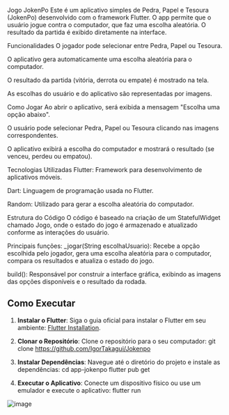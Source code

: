 Jogo JokenPo
Este é um aplicativo simples de Pedra, Papel e Tesoura (JokenPo) desenvolvido com o framework Flutter. O app permite que o usuário jogue contra o computador, que faz uma escolha aleatória. O resultado da partida é exibido diretamente na interface.

Funcionalidades
O jogador pode selecionar entre Pedra, Papel ou Tesoura.

O aplicativo gera automaticamente uma escolha aleatória para o computador.

O resultado da partida (vitória, derrota ou empate) é mostrado na tela.

As escolhas do usuário e do aplicativo são representadas por imagens.

Como Jogar
Ao abrir o aplicativo, será exibida a mensagem "Escolha uma opção abaixo".

O usuário pode selecionar Pedra, Papel ou Tesoura clicando nas imagens correspondentes.

O aplicativo exibirá a escolha do computador e mostrará o resultado (se venceu, perdeu ou empatou).

Tecnologias Utilizadas
Flutter: Framework para desenvolvimento de aplicativos móveis.

Dart: Linguagem de programação usada no Flutter.

Random: Utilizado para gerar a escolha aleatória do computador.

Estrutura do Código
O código é baseado na criação de um StatefulWidget chamado Jogo, onde o estado do jogo é armazenado e atualizado conforme as interações do usuário.

Principais funções:
_jogar(String escolhaUsuario): Recebe a opção escolhida pelo jogador, gera uma escolha aleatória para o computador, compara os resultados e atualiza o estado do jogo.

build(): Responsável por construir a interface gráfica, exibindo as imagens das opções disponíveis e o resultado da rodada.



## Como Executar

1. **Instalar o Flutter**:
   Siga o guia oficial para instalar o Flutter em seu ambiente: [Flutter Installation](https://flutter.dev/docs/get-started/install).

2. **Clonar o Repositório**:
   Clone o repositório para o seu computador:
     git clone https://github.com/IgorTakagui/Jokenpo
   
3. **Instalar Dependências**: Navegue até o diretório do projeto e instale as dependências:
    cd app-jokenpo
    flutter pub get

4. **Executar o Aplicativo**: Conecte um dispositivo físico ou use um emulador e execute o aplicativo:
    flutter run

![image](https://github.com/user-attachments/assets/d4f43380-ce20-4c20-863e-da50853709fa)
